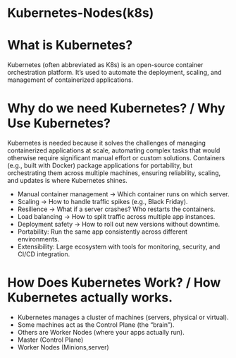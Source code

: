 # Kubernetes-Nodes(k8s)
# What is Kubernetes? 
Kubernetes (often abbreviated as K8s) is an open-source container orchestration platform. It’s used to automate the deployment, scaling, and management of containerized applications.
# Why do we need Kubernetes? / Why Use Kubernetes?
Kubernetes is needed because it solves the challenges of managing containerized applications at scale, automating complex tasks that would otherwise require significant manual effort or custom solutions. Containers (e.g., built with Docker) package applications for portability, but orchestrating them across multiple machines, ensuring reliability, scaling, and updates is where Kubernetes shines.
- Manual container management → Which container runs on which server.
- Scaling → How to handle traffic spikes (e.g., Black Friday).
- Resilience → What if a server crashes? Who restarts the containers.
- Load balancing → How to split traffic across multiple app instances.
- Deployment safety → How to roll out new versions without downtime.
- Portability: Run the same app consistently across different environments.
- Extensibility: Large ecosystem with tools for monitoring, security, and CI/CD integration.
# How Does Kubernetes Work? / How Kubernetes actually works.
- Kubernetes manages a cluster of machines (servers, physical or virtual).
- Some machines act as the Control Plane (the “brain”).
- Others are Worker Nodes (where your apps actually run).
- Master (Control Plane)
- Worker Nodes (Minions,server)
